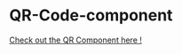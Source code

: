 # QR-Code-component

[Check out the QR Component here !](https://anmolsingh173.github.io/QR-Code-component/)
